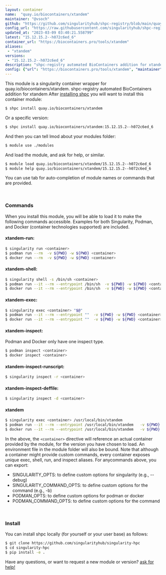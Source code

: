 ```yaml
---
layout: container
name:  "quay.io/biocontainers/xtandem"
maintainer: "@vsoch"
github: "https://github.com/singularityhub/shpc-registry/blob/main/quay.io/biocontainers/xtandem/container.yaml"
config_url: "https://raw.githubusercontent.com/singularityhub/shpc-registry/main/quay.io/biocontainers/xtandem/container.yaml"
updated_at: "2023-03-09 03:40:21.558799"
latest: "15.12.15.2--h072c6ed_6"
container_url: "https://biocontainers.pro/tools/xtandem"
aliases:
 - "xtandem"
versions:
 - "15.12.15.2--h072c6ed_6"
description: "shpc-registry automated BioContainers addition for xtandem"
config: {"url": "https://biocontainers.pro/tools/xtandem", "maintainer": "@vsoch", "description": "shpc-registry automated BioContainers addition for xtandem", "latest": {"15.12.15.2--h072c6ed_6": "sha256:881ed790dc6ea4dcc09c0a30d57645624e5a67b737d2e025e9a3e3cab99ee431"}, "tags": {"15.12.15.2--h072c6ed_6": "sha256:881ed790dc6ea4dcc09c0a30d57645624e5a67b737d2e025e9a3e3cab99ee431"}, "docker": "quay.io/biocontainers/xtandem", "aliases": {"xtandem": "/usr/local/bin/xtandem"}}
---
```


This module is a singularity container wrapper for quay.io/biocontainers/xtandem.
shpc-registry automated BioContainers addition for xtandem
After [installing shpc](#install) you will want to install this container module:


```bash
$ shpc install quay.io/biocontainers/xtandem
```

Or a specific version:

```bash
$ shpc install quay.io/biocontainers/xtandem:15.12.15.2--h072c6ed_6
```

And then you can tell lmod about your modules folder:

```bash
$ module use ./modules
```

And load the module, and ask for help, or similar.

```bash
$ module load quay.io/biocontainers/xtandem/15.12.15.2--h072c6ed_6
$ module help quay.io/biocontainers/xtandem/15.12.15.2--h072c6ed_6
```

You can use tab for auto-completion of module names or commands that are provided.

<br>

### Commands

When you install this module, you will be able to load it to make the following commands accessible.
Examples for both Singularity, Podman, and Docker (container technologies supported) are included.

#### xtandem-run:

```bash
$ singularity run <container>
$ podman run --rm  -v ${PWD} -w ${PWD} <container>
$ docker run --rm  -v ${PWD} -w ${PWD} <container>
```

#### xtandem-shell:

```bash
$ singularity shell -s /bin/sh <container>
$ podman run --it --rm --entrypoint /bin/sh  -v ${PWD} -w ${PWD} <container>
$ docker run --it --rm --entrypoint /bin/sh  -v ${PWD} -w ${PWD} <container>
```

#### xtandem-exec:

```bash
$ singularity exec <container> "$@"
$ podman run --it --rm --entrypoint ""  -v ${PWD} -w ${PWD} <container> "$@"
$ docker run --it --rm --entrypoint ""  -v ${PWD} -w ${PWD} <container> "$@"
```

#### xtandem-inspect:

Podman and Docker only have one inspect type.

```bash
$ podman inspect <container>
$ docker inspect <container>
```

#### xtandem-inspect-runscript:

```bash
$ singularity inspect -r <container>
```

#### xtandem-inspect-deffile:

```bash
$ singularity inspect -d <container>
```


#### xtandem

```bash
$ singularity exec <container> /usr/local/bin/xtandem
$ podman run --it --rm --entrypoint /usr/local/bin/xtandem   -v ${PWD} -w ${PWD} <container> -c " $@"
$ docker run --it --rm --entrypoint /usr/local/bin/xtandem   -v ${PWD} -w ${PWD} <container> -c " $@"
```



In the above, the `<container>` directive will reference an actual container provided
by the module, for the version you have chosen to load. An environment file in the
module folder will also be bound. Note that although a container
might provide custom commands, every container exposes unique exec, shell, run, and
inspect aliases. For anycommands above, you can export:

 - SINGULARITY_OPTS: to define custom options for singularity (e.g., --debug)
 - SINGULARITY_COMMAND_OPTS: to define custom options for the command (e.g., -b)
 - PODMAN_OPTS: to define custom options for podman or docker
 - PODMAN_COMMAND_OPTS: to define custom options for the command

<br>

### Install

You can install shpc locally (for yourself or your user base) as follows:

```bash
$ git clone https://github.com/singularityhub/singularity-hpc
$ cd singularity-hpc
$ pip install -e .
```

Have any questions, or want to request a new module or version? [ask for help!](https://github.com/singularityhub/singularity-hpc/issues)